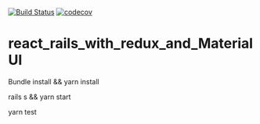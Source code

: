 [![Build Status](https://travis-ci.org/ebadmail/react_rails_with_redux_and_MaterialUI.svg?branch=master)](http://travis-ci.org/ebadmail/react_rails_with_redux_and_MaterialUI/) [![codecov](https://codecov.io/gh/ebadmail/react_rails_with_redux_and_MaterialUI/branch/master/graph/badge.svg)](https://codecov.io/gh/ebadmail/react_rails_with_redux_and_MaterialUI)


# react_rails_with_redux_and_MaterialUI


Bundle install && yarn install


rails s && yarn start

yarn test

